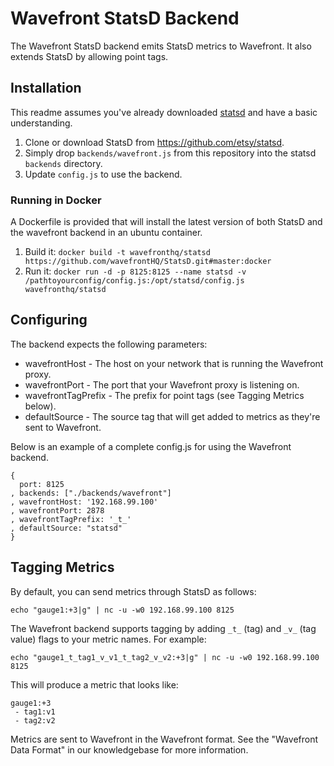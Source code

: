 

# Wavefront StatsD Backend

The Wavefront StatsD backend emits StatsD metrics to Wavefront. It also extends StatsD by allowing point tags.

## Installation
This readme assumes you've already downloaded [statsd](https://github.com/etsy/statsd) and have a basic understanding. 

1. Clone or download StatsD from https://github.com/etsy/statsd.
2. Simply drop `backends/wavefront.js` from this repository into the statsd `backends` directory.
3. Update `config.js` to use the backend.

### Running in Docker
A Dockerfile is provided that will install the latest version of both StatsD and the wavefront backend in an ubuntu container.
1. Build it: `docker build -t wavefronthq/statsd https://github.com/wavefrontHQ/StatsD.git#master:docker`
2. Run it: `docker run -d -p 8125:8125 --name statsd -v /pathtoyourconfig/config.js:/opt/statsd/config.js wavefronthq/statsd`

## Configuring

The backend expects the following parameters:
- wavefrontHost - The host on your network that is running the Wavefront proxy.
- wavefrontPort - The port that your Wavefront proxy is listening on.
- wavefrontTagPrefix - The prefix for point tags (see Tagging Metrics below).
- defaultSource - The source tag that will get added to metrics as they're sent to Wavefront.


Below is an example of a complete config.js for using the Wavefront backend.
```
{ 
  port: 8125
, backends: ["./backends/wavefront"]
, wavefrontHost: '192.168.99.100'
, wavefrontPort: 2878
, wavefrontTagPrefix: '_t_'
, defaultSource: "statsd"
}
```


## Tagging Metrics

By default, you can send metrics through StatsD as follows:

```
echo "gauge1:+3|g" | nc -u -w0 192.168.99.100 8125
```

The Wavefront backend supports tagging by adding `_t_` (tag) and `_v_` (tag value) flags to your metric names. For example:

```
echo "gauge1_t_tag1_v_v1_t_tag2_v_v2:+3|g" | nc -u -w0 192.168.99.100 8125
```
This will produce a metric that looks like:
```
gauge1:+3
 - tag1:v1
 - tag2:v2
```

Metrics are sent to Wavefront in the Wavefront format. See the "Wavefront Data Format" in our knowledgebase for more information.





